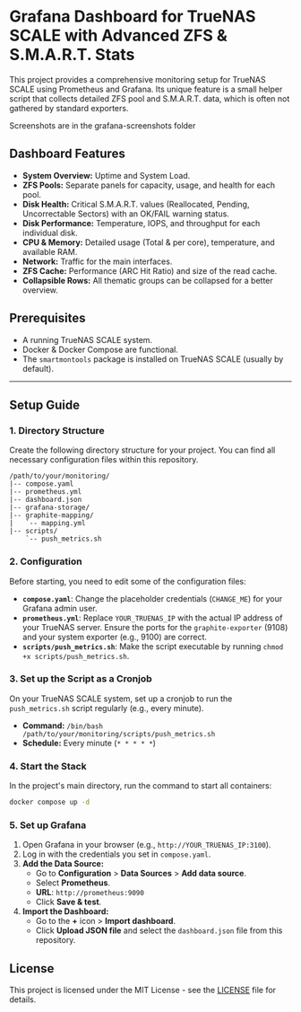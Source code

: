 # Grafana Dashboard for TrueNAS SCALE with Advanced ZFS & S.M.A.R.T. Stats

This project provides a comprehensive monitoring setup for TrueNAS SCALE using Prometheus and Grafana. Its unique feature is a small helper script that collects detailed ZFS pool and S.M.A.R.T. data, which is often not gathered by standard exporters.

Screenshots are in the grafana-screenshots folder

## Dashboard Features
- **System Overview:** Uptime and System Load.
- **ZFS Pools:** Separate panels for capacity, usage, and health for each pool.
- **Disk Health:** Critical S.M.A.R.T. values (Reallocated, Pending, Uncorrectable Sectors) with an OK/FAIL warning status.
- **Disk Performance:** Temperature, IOPS, and throughput for each individual disk.
- **CPU & Memory:** Detailed usage (Total & per core), temperature, and available RAM.
- **Network:** Traffic for the main interfaces.
- **ZFS Cache:** Performance (ARC Hit Ratio) and size of the read cache.
- **Collapsible Rows:** All thematic groups can be collapsed for a better overview.

## Prerequisites
- A running TrueNAS SCALE system.
- Docker & Docker Compose are functional.
- The `smartmontools` package is installed on TrueNAS SCALE (usually by default).

---

## Setup Guide

### 1. Directory Structure
Create the following directory structure for your project. You can find all necessary configuration files within this repository.

```
/path/to/your/monitoring/
|-- compose.yaml
|-- prometheus.yml
|-- dashboard.json
|-- grafana-storage/
|-- graphite-mapping/
|   `-- mapping.yml
|-- scripts/
    `-- push_metrics.sh
```

### 2. Configuration
Before starting, you need to edit some of the configuration files:

* **`compose.yaml`**: Change the placeholder credentials (`CHANGE_ME`) for your Grafana admin user.
* **`prometheus.yml`**: Replace `YOUR_TRUENAS_IP` with the actual IP address of your TrueNAS server. Ensure the ports for the `graphite-exporter` (9108) and your system exporter (e.g., 9100) are correct.
* **`scripts/push_metrics.sh`**: Make the script executable by running `chmod +x scripts/push_metrics.sh`.

### 3. Set up the Script as a Cronjob

On your TrueNAS SCALE system, set up a cronjob to run the `push_metrics.sh` script regularly (e.g., every minute).
- **Command:** `/bin/bash /path/to/your/monitoring/scripts/push_metrics.sh`
- **Schedule:** Every minute (`* * * * *`)

### 4. Start the Stack
In the project's main directory, run the command to start all containers:
```bash
docker compose up -d
```

### 5. Set up Grafana
1.  Open Grafana in your browser (e.g., `http://YOUR_TRUENAS_IP:3100`).
2.  Log in with the credentials you set in `compose.yaml`.
3.  **Add the Data Source:**
    * Go to **Configuration** > **Data Sources** > **Add data source**.
    * Select **Prometheus**.
    * **URL**: `http://prometheus:9090`
    * Click **Save & test**.
4.  **Import the Dashboard:**
    * Go to the **+** icon > **Import dashboard**.
    * Click **Upload JSON file** and select the `dashboard.json` file from this repository.

## License
This project is licensed under the MIT License - see the [LICENSE](LICENSE) file for details.
